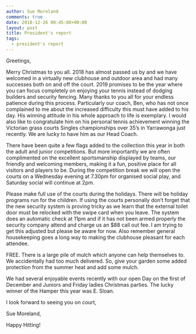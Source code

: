 ```yaml
---
author: Sue Moreland
comments: true
date: 2018-12-26 00:45:08+00:00
layout: post
title: President's report
tags:
  - president's report
---
```


Greetings,

Merry Christmas to you all. 2018 has almost passed us by and we have welcomed in a virtually new clubhouse and outdoor area and had many successes both on and off the court. 2019 promises to be the year where you can focus completely on enjoying your tennis instead of dodging builders and security fencing. Many thanks to you all for your endless patience during this process. Particularly our coach, Ben, who has not once complained to me about the increased difficulty this must have added to his day. His winning attitude in his whole approach to life is exemplary. I would also like to congratulate him on his personal tennis achievement winning the Victorian grass courts Singles championships over 35’s in Yarrawonga just recently. We are lucky to have him as our Head Coach.

There have been quite a few flags added to the collection this year in both the adult and junior competitions. But more importantly we are often complimented on the excellent sportsmanship displayed by teams, our friendly and welcoming members, making it a fun, positive place for all visitors and players to be. During the competition break we will open the courts on a Wednesday evening at 7.30pm for organised social play, and Saturday social will continue at 2pm.

Please make full use of the courts during the holidays. There will be holiday programs run for the children. If using the courts personally don’t forget that the new security system is proving tricky as we learn that the external toilet door must be relocked with the swipe card when you leave. The system does an automatic check at 11pm and if it has not been armed properly the security company attend and charge us an $88 call out fee. I am trying to get this adjusted but please be aware for now. Also remember general housekeeping goes a long way to making the clubhouse pleasant for each attendee.

FREE. There is a large pile of mulch which anyone can help themselves to. We accidentally had too much delivered. So, give your garden some added protection from the summer heat and add some mulch.

We had several enjoyable events recently with our open Day on the first of December and Juniors and Friday ladies Christmas parties. The lucky winner of the Hamper this year was E. Sloan.

I look forward to seeing you on court,

Sue Moreland,

Happy Hitting!


